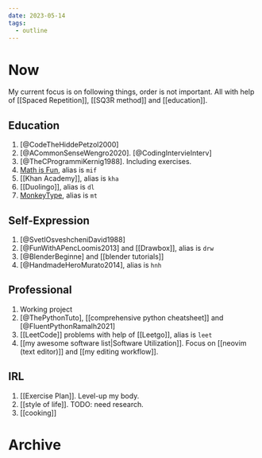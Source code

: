 ```yaml
---
date: 2023-05-14
tags:
  - outline
---
```


# Now

My current focus is on following things, order is not important.
All with help of [[Spaced Repetition]], [[SQ3R method]] and [[education]].

## Education

1. [@CodeTheHiddePetzol2000]
2. [@ACommonSenseWengro2020]. [@CodingIntervieInterv]
3. [@TheCProgrammiKernig1988]. Including exercises.
4. [Math is Fun](https://www.mathsisfun.com/), alias is `mif`
5. [[Khan Academy]], alias is `kha`
6. [[Duolingo]], alias is `dl`
7. [MonkeyType](https://monkeytype.com/), alias is `mt`

## Self-Expression

1. [@SvetIOsveshcheniDavid1988]
2. [@FunWithAPencLoomis2013] and [[Drawbox]], alias is `drw`
3. [@BlenderBeginne] and [[blender tutorials]]
4. [@HandmadeHeroMurato2014], alias is `hnh`

## Professional

1. Working project
2. [@ThePythonTuto], [[comprehensive python cheatsheet]] and [@FluentPythonRamalh2021]
3. [[LeetCode]] problems with help of [[Leetgo]], alias is `leet`
4. [[my awesome software list|Software Utilization]].
    Focus on [[neovim (text editor)]] and [[my editing workflow]].

## IRL

1. [[Exercise Plan]]. Level-up my body.
2. [[style of life]]. TODO: need research.
3. [[cooking]]

# Archive
